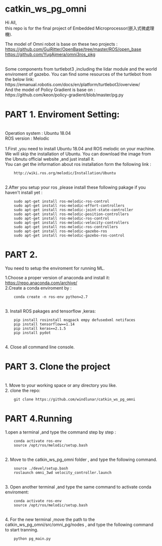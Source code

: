 # catkin_ws_pg_omni
Hi All,<br>
this repo is for the final project of Embedded Microprocessor(嵌入式微處理機).<br>

The model of Omni robot is base on these two projects :
        https://github.com/GuiRitter/OpenBase/tree/master/ROS/open_base
        https://github.com/YugAjmera/omni3ros_pkg

<br>
Some components from turtlebot3 ,including the lidar module and the world enviroment of gazebo. You can find some resources of the turtlebot from the below link:
        https://emanual.robotis.com/docs/en/platform/turtlebot3/overview/

<br>
And the model of Policy Gradient is base on :
        https://github.com/keon/policy-gradient/blob/master/pg.py



PART 1. Enviroment Setting:
=
<br>
Operation system : Ubuntu 18.04
<br>
ROS version : Melodic
<br>
<br>
1.First ,you need to install Ubuntu 18.04 and ROS melodic on your machine.
We will skip the installation of Ubuntu. You can download the image from the Ubnutu official website ,and just install it.<br>
You can get the information about ros installation form the following link :

        http://wiki.ros.org/melodic/Installation/Ubuntu
<br>
2.After you setup your ros ,please install these following pakage if you haven't install yet :

        sudo apt-get install ros-melodic-ros-control
        sudo apt-get install ros-melodic-effort-controllers
        sudo apt-get install ros-melodic-joint-state-controller
        sudo apt-get install ros-melodic-position-controllers
        sudo apt-get install ros-melodic-ros-control
        sudo apt-get install ros-melodic-velocity-controllers 
        sudo apt-get install ros-melodic-ros-controllers 
        sudo apt-get install ros-melodic-gazebo-ros 
        sudo apt-get install ros-melodic-gazebo-ros-control



PART 2.
=

You need to setup the enviroment for running ML.

1.Choose a proper version of anaconda and install it:<br>
        https://repo.anaconda.com/archive/
<br>
2.Create a conda enviroment by :

        conda create -n ros-env python=2.7
<br>
3. Install ROS pakages and tensorflow ,keras:

        pip install rosinstall msgpack empy defusedxml netifaces
        pip install tensorflow==1.14
        pip install keras==2.1.5
        pip install pydot
<br>
4. Close all command line console.


PART 3. Clone the project
=
<br>
1. Move to your working space or any directory you like.<br>
2. clone the repo:

        git clone https://github.com/windlunar/catkin_ws_pg_omni



PART 4.Running
=

1.open a terminal ,and type the command step by step :

        conda activate ros-env
        source /opt/ros/melodic/setup.bash
<br>
2. Move to the catkin_ws_pg_omni folder , and type the following command.

        source ./devel/setup.bash
        roslaunch omni_3wd velocity_controller.launch
<br>
3. Open another terminal ,and type the same command to activate conda enviroment:

        conda activate ros-env
        source /opt/ros/melodic/setup.bash
<br>
4. For the new terminal ,move the path to the catkin_ws_pg_omni/src/omni_pg/nodes , and type the following command to start tranning.

        python pg_main.py
